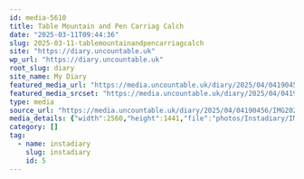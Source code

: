 ```yaml
---
id: media-5610
title: Table Mountain and Pen Carriag Calch
date: "2025-03-11T09:44:36"
slug: 2025-03-11-tablemountainandpencarriagcalch
site: "https://diary.uncountable.uk"
wp_url: "https://diary.uncountable.uk"
root_slug: diary
site_name: My Diary
featured_media_url: "https://media.uncountable.uk/diary/2025/04/04190456/IMG20250311094436-scaled.webp"
featured_media_srcset: "https://media.uncountable.uk/diary/2025/04/04190456/IMG20250311094436-300x169.webp 300w, https://media.uncountable.uk/diary/2025/04/04190456/IMG20250311094436-1024x576.webp 1024w, https://media.uncountable.uk/diary/2025/04/04190456/IMG20250311094436-150x150.webp 150w, https://media.uncountable.uk/diary/2025/04/04190456/IMG20250311094436-640x360.webp 640w, https://media.uncountable.uk/diary/2025/04/04190456/IMG20250311094436-scaled.webp 2560w"
type: media
source_url: "https://media.uncountable.uk/diary/2025/04/04190456/IMG20250311094436-scaled.webp"
media_details: {"width":2560,"height":1441,"file":"photos/Instadiary/IMG20250311094436-scaled.webp","filesize":254916,"sizes":{"medium":{"file":"IMG20250311094436-300x169.webp","width":300,"height":169,"filesize":11208,"mime_type":"image/webp","source_url":"https://media.uncountable.uk/diary/2025/04/04190456/IMG20250311094436-300x169.webp"},"large":{"file":"IMG20250311094436-1024x576.webp","width":1024,"height":576,"filesize":82086,"mime_type":"image/webp","source_url":"https://media.uncountable.uk/diary/2025/04/04190456/IMG20250311094436-1024x576.webp"},"thumbnail":{"file":"IMG20250311094436-150x150.webp","width":150,"height":150,"filesize":5248,"mime_type":"image/webp","source_url":"https://media.uncountable.uk/diary/2025/04/04190456/IMG20250311094436-150x150.webp"},"mobwidth":{"file":"IMG20250311094436-640x360.webp","width":640,"height":360,"filesize":40972,"mime_type":"image/webp","source_url":"https://media.uncountable.uk/diary/2025/04/04190456/IMG20250311094436-640x360.webp"},"full":{"file":"IMG20250311094436-scaled.webp","width":2560,"height":1441,"mime_type":"image/webp","source_url":"https://media.uncountable.uk/diary/2025/04/04190456/IMG20250311094436-scaled.webp"}},"image_meta":{"aperture":"0","credit":"","camera":"","caption":"","created_timestamp":"0","copyright":"","focal_length":"0","iso":"0","shutter_speed":"0","title":"","orientation":"0","keywords":[]},"original_image":"IMG20250311094436.webp"}
category: []
tag:
  - name: instadiary
    slug: instadiary
    id: 5
---
```


